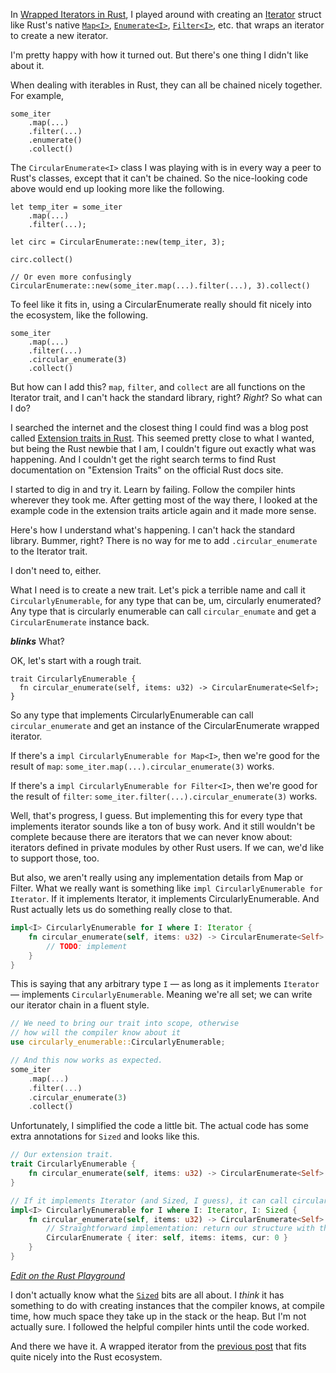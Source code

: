 In [Wrapped Iterators in Rust][wrappediterators], I played around with creating
an [Iterator][iterators] struct like Rust's native [`Map<I>`][rustmap],
[`Enumerate<I>`][rustenumerate], [`Filter<I>`][rustfilter], etc. that wraps an
iterator to create a new iterator.

I'm pretty happy with how it turned out. But there's one thing I didn't like
about it.

When dealing with iterables in Rust, they can all be chained nicely together.
For example,

```
some_iter
    .map(...)
    .filter(...)
    .enumerate()
    .collect()
```

The `CircularEnumerate<I>` class I was playing with is in every way a peer to
Rust's classes, except that it can't be chained. So the nice-looking code above
would end up looking more like the following.

```
let temp_iter = some_iter
    .map(...)
    .filter(...);

let circ = CircularEnumerate::new(temp_iter, 3);

circ.collect()

// Or even more confusingly
CircularEnumerate::new(some_iter.map(...).filter(...), 3).collect()
```

To feel like it fits in, using a CircularEnumerate really should fit nicely
into the ecosystem, like the following.

```
some_iter
    .map(...)
    .filter(...)
    .circular_enumerate(3)
    .collect()
```

But how can I add this? `map`, `filter`, and `collect` are all functions on the
Iterator trait, and I can't hack the standard library, right? *Right*? So what
can I do?

I searched the internet and the closest thing I could find was a blog post
called [Extension traits in Rust][extensiontraits]. This seemed pretty close to
what I wanted, but being the Rust newbie that I am, I couldn't figure out
exactly what was happening. And I couldn't get the right search terms to find
Rust documentation on "Extension Traits" on the official Rust docs site.

I started to dig in and try it. Learn by failing. Follow the compiler hints
wherever they took me. After getting most of the way there, I looked at the
example code in the extension traits article again and it made more sense.

Here's how I understand what's happening. I can't hack the standard library.
Bummer, right? There is no way for me to add `.circular_enumerate` to
the Iterator trait.

I don't need to, either.

What I need is to create a new trait. Let's pick a terrible name and call it
`CircularlyEnumerable`, for any type that can be, um, circularly enumerated?
Any type that is circularly enumerable can call `circular_enumate` and get a
`CircularEnumerate` instance back.

***blinks*** What?

OK, let's start with a rough trait.

```
trait CircularlyEnumerable {
  fn circular_enumerate(self, items: u32) -> CircularEnumerate<Self>;
}
```

So any type that implements CircularlyEnumerable can call `circular_enumerate`
and get an instance of the CircularEnumerate wrapped iterator.

If there's a `impl CircularlyEnumerable for Map<I>`, then we're good for the
result of `map`: `some_iter.map(...).circular_enumerate(3)` works.

If there's a `impl CircularlyEnumerable for Filter<I>`, then we're good for the
result of `filter`: `some_iter.filter(...).circular_enumerate(3)` works.

Well, that's progress, I guess. But implementing this for every type that
implements iterator sounds like a ton of busy work. And it still wouldn't be
complete because there are iterators that we can never know about: iterators
defined in private modules by other Rust users. If we can, we'd like to support
those, too.

But also, we aren't really using any implementation details from Map or Filter.
What we really want is something like `impl CircularlyEnumerable for Iterator`.
If it implements Iterator, it implements CircularlyEnumerable. And Rust
actually lets us do something really close to that.

```rust
impl<I> CircularlyEnumerable for I where I: Iterator {
    fn circular_enumerate(self, items: u32) -> CircularEnumerate<Self> {
        // TODO: implement
    }
}
```

This is saying that any arbitrary type `I` — as long as it implements
`Iterator` — implements `CircularlyEnumerable`. Meaning we're all set; we can
write our iterator chain in a fluent style.

```rust
// We need to bring our trait into scope, otherwise
// how will the compiler know about it
use circularly_enumerable::CircularlyEnumerable;

// And this now works as expected.
some_iter
    .map(...)
    .filter(...)
    .circular_enumerate(3)
    .collect()
```

Unfortunately, I simplified the code a little bit. The actual code has some
extra annotations for `Sized` and looks like this.

```rust
// Our extension trait.
trait CircularlyEnumerable {
    fn circular_enumerate(self, items: u32) -> CircularEnumerate<Self> where Self: Sized;
}

// If it implements Iterator (and Sized, I guess), it can call circular_enumerate.
impl<I> CircularlyEnumerable for I where I: Iterator, I: Sized {
    fn circular_enumerate(self, items: u32) -> CircularEnumerate<Self> where Self: Sized {
        // Straightforward implementation: return our structure with the values filled in.
        CircularEnumerate { iter: self, items: items, cur: 0 }
    }
}
```

[_Edit on the Rust Playground_][example2]

I don't actually know what the [`Sized`][rustsized] bits are all about. I
*think* it has something to do with creating instances that the compiler knows,
at compile time, how much space they take up in the stack or the heap. But I'm
not actually sure. I followed the helpful compiler hints until the code worked.

And there we have it. A wrapped iterator from the [previous
post][wrappediterators] that fits quite nicely into the Rust ecosystem.

[wrappediterators]: /wrapped-iterators-in-rust
[extensiontraits]: http://xion.io/post/code/rust-extension-traits.html
[rustmap]: https://doc.rust-lang.org/std/iter/struct.Map.html
[rustenumerate]: https://doc.rust-lang.org/std/iter/struct.Enumerate.html
[rustfilter]: https://doc.rust-lang.org/std/iter/struct.Filter.html
[rustsized]: https://doc.rust-lang.org/std/marker/trait.Sized.html
[iterators]: https://doc.rust-lang.org/std/iter/trait.Iterator.html
[example2]: https://play.rust-lang.org/?gist=23a9b200c330dae82fe36680a728c756&version=stable
